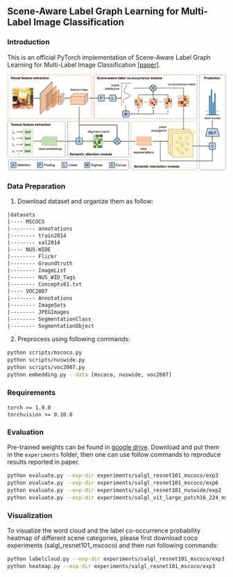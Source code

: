 ## Scene-Aware Label Graph Learning for Multi-Label Image Classification

### Introduction
This is an official PyTorch implementation of Scene-Aware Label Graph Learning for Multi-Label Image Classification [[paper]](https://openaccess.thecvf.com/content/ICCV2023/papers/Zhu_Scene-Aware_Label_Graph_Learning_for_Multi-Label_Image_Classification_ICCV_2023_paper.pdf).

![alt tsformer](src/framework.png)


### Data Preparation
1. Download dataset and organize them as follow:
```
|datasets
|---- MSCOCO
|-------- annotations
|-------- train2014
|-------- val2014
|---- NUS-WIDE
|-------- Flickr
|-------- Groundtruth
|-------- ImageList
|-------- NUS_WID_Tags
|-------- Concepts81.txt
|---- VOC2007
|-------- Annotations
|-------- ImageSets
|-------- JPEGImages
|-------- SegmentationClass
|-------- SegmentationObject
```
2. Preprocess using following commands:
```bash
python scripts/mscoco.py
python scripts/nuswide.py
python scripts/voc2007.py
python embedding.py --data [mscoco, nuswide, voc2007]
```

### Requirements
```
torch >= 1.9.0
torchvision >= 0.10.0
```

### Evaluation
Pre-trained weights can be found in [google drive](https://drive.google.com/drive/folders/1Ys3c5a19Mg_PguDn5F2fKKnAFNx93uLX?usp=sharing). Download and put them in the `experiments` folder, then one can use follow commands to reproduce results reported in paper.
```bash
python evaluate.py --exp-dir experiments/salgl_resnet101_mscoco/exp3     # Microsoft COCO (448 x 448)
python evaluate.py --exp-dir experiments/salgl_resnet101_mscoco/exp6     # Microsoft COCO (576 x 576)
python evaluate.py --exp-dir experiments/salgl_resnet101_nuswide/exp2    # NUS-WIDE
python evaluate.py --exp-dir experiments/salgl_vit_large_patch16_224_mscoco/exp1     # Pascal VOC 2007
```

### Visualization
To visualize the word cloud and the label co-occurrence probability heatmap of different scene categories, please first download coco experiments (salgl_resnet101_mscoco) and then run following commands:
```bash
python labelcloud.py --exp-dir experiments/salgl_resnet101_mscoco/exp3
python heatmap.py --exp-dir experiments/salgl_resnet101_mscoco/exp3
```